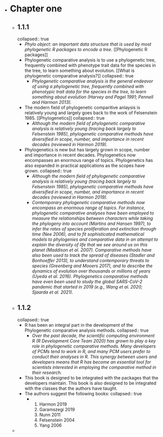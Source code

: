 - # Chapter one
	- ## 1.1.1
	  collapsed:: true
		- *Phylo object: an important data structure that is used by most phylogenetic R packages to encode a tree.* [[Phylogenetic R packages]]
		- Phylogenetic comparative analysis is to use a phylogenetic tree, frequently combined with phenotype trait data for the species in the tree, to learn something about evolution. [[What is phylogenetic comparative analysis?]]
		  collapsed:: true
			- *Phylogenetic comparative analysis is the general endeavor of using a phylogenetic tree, frequently combined with phenotypic trait data for the species in the tree, to learn something about evolution (Harvey and Pagel 1991; Pennell and Harmon 2013).*
		- The modern field of phylogenetic comparitive anlaysis is relatively young and largely goes back to the work of Felsenstein 1985. [[Phylogenetics]]
		  collapsed:: true
			- *Although the modern field of phylogenetic comparative analysis is relatively young (tracing back largely to Felsenstein 1985), phylogenetic comparative methods have diversified in scope, number, and importance in recent decades (reviewed in Harmon 2019).*
		- Phylogenetics is new but has largely grown in scope, number and importance in recent decades. Phylogenetics now encompasses an enormous range of topics. Phylogenetics has also expanded in practical applications as the scopes have grown.
		  collapsed:: true
			- *Although the modern field of phylogenetic comparative analysis is relatively young (tracing back largely to Felsenstein 1985), phylogenetic comparative methods have diversified in scope, number, and importance in recent decades (reviewed in Harmon 2019).*
			- *Contemporary phylogenetic comparative methods now encompass an enormous range of topics. For instance, phylogenetic comparative analyses have been employed to measure the relationships between characters while taking the phylogeny into account (Martins and Hansen 1997), to infer the rates of species proliferation and extinction through time (Nee 2006), and to fit sophisticated mathematical models to phylogenies and comparative data in an attempt to explain the diversity of life that we see around us on this planet (Maddison et al. 2007). Comparative methods have also been used to track the spread of diseases (Stadler and Bonhoeffer 2013), to understand contemporary threats to species (Greenberg and Mooers 2017), and to describe the dynamics of evolution over thousands or millions of years (Uyeda et al. 2016). Phylogenetics comparative methods have even been used to study the global SARS-CoV-2 pandemic that started in 2019 (e.g., Wang et al. 2020; Sjaarda et al. 2021).*
	- ## 1.1.2
	  collapsed:: true
		- R has been an integral part in the development of the Phylogenetic comparative analysis methods.
		  collapsed:: true
			- *Over the past decade, the scientific computing environment R (R Development Core Team 2020) has grown to play a key role in phylogenetic comparative methods. Many developers of PCMs tend to work in R, and many PCM users prefer to conduct their analyses in R. This synergy between users and developers means that R has become an essential tool for scientists interested in employing the comparative method in their research.*
		- This book is designed to be integrated with the packages that the developers maintain. This book is also designed to be integrated with the classes that the authors have taught.
		- The authors suggest the following books:
		  collapsed:: true
			- 1. Harmon 2019
			  2. Garamszegi 2019
			  3. Nunn 2011
			  4. Felsenstein 2004
			  5. Yang 2006
	-